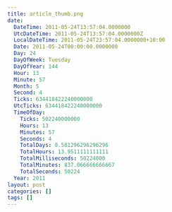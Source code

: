 ```yaml
---
title: article_thumb.png
date:
  DateTime: 2011-05-24T13:57:04.0000000
  UtcDateTime: 2011-05-24T13:57:04.0000000Z
  LocalDateTime: 2011-05-24T23:57:04.0000000+10:00
  Date: 2011-05-24T00:00:00.0000000
  Day: 24
  DayOfWeek: Tuesday
  DayOfYear: 144
  Hour: 13
  Minute: 57
  Month: 5
  Second: 4
  Ticks: 634418422240000000
  UtcTicks: 634418422240000000
  TimeOfDay:
    Ticks: 502240000000
    Hours: 13
    Minutes: 57
    Seconds: 4
    TotalDays: 0.581296296296296
    TotalHours: 13.9511111111111
    TotalMilliseconds: 50224000
    TotalMinutes: 837.066666666667
    TotalSeconds: 50224
  Year: 2011
layout: post
categories: []
tags: []
---
```


